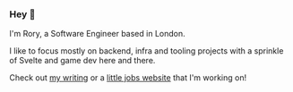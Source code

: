 ### Hey 👋

I'm Rory, a Software Engineer based in London.

I like to focus mostly on backend, infra and tooling projects with a sprinkle of Svelte and game dev here and there.

Check out [my writing](https://rornic.com/) or a [little jobs website](https://findatechjob.io/) that I'm working on!

<!--
**rornic/rornic** is a ✨ _special_ ✨ repository because its `README.md` (this file) appears on your GitHub profile.

Here are some ideas to get you started:

- 🔭 I’m currently working on ...
- 🌱 I’m currently learning ...
- 👯 I’m looking to collaborate on ...
- 🤔 I’m looking for help with ...
- 💬 Ask me about ...
- 📫 How to reach me: ...
- 😄 Pronouns: ...
- ⚡ Fun fact: ...
-->
